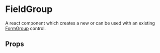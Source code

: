 
# FieldGroup
A react component which creates a new or can be used with an existing [FormGroup](FormGroup.md) control.

## Props
